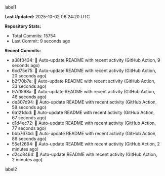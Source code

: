 
label1 
<!-- ACTIVITY_START -->
**Last Updated:** 2025-10-02 06:24:20 UTC

**Repository Stats:**
- Total Commits: 15754
- Last Commit: 9 seconds ago

**Recent Commits:**
- a38f3434: 🤖 Auto-update README with recent activity (GitHub Action, 9 seconds ago)
- 6cd75e75: 🤖 Auto-update README with recent activity (GitHub Action, 20 seconds ago)
- b2f70b7e: 🤖 Auto-update README with recent activity (GitHub Action, 33 seconds ago)
- 97c1598a: 🤖 Auto-update README with recent activity (GitHub Action, 46 seconds ago)
- de307d94: 🤖 Auto-update README with recent activity (GitHub Action, 58 seconds ago)
- 6a121dcd: 🤖 Auto-update README with recent activity (GitHub Action, 67 seconds ago)
- d1d4ec72: 🤖 Auto-update README with recent activity (GitHub Action, 77 seconds ago)
- bbb7674d: 🤖 Auto-update README with recent activity (GitHub Action, 86 seconds ago)
- 55ef2694: 🤖 Auto-update README with recent activity (GitHub Action, 2 minutes ago)
- d2cc8464: 🤖 Auto-update README with recent activity (GitHub Action, 2 minutes ago)
<!-- ACTIVITY_END -->

label2
